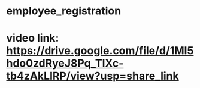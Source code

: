 # employee_registration
# video link: https://drive.google.com/file/d/1MI5hdo0zdRyeJ8Pq_TlXc-tb4zAkLIRP/view?usp=share_link
